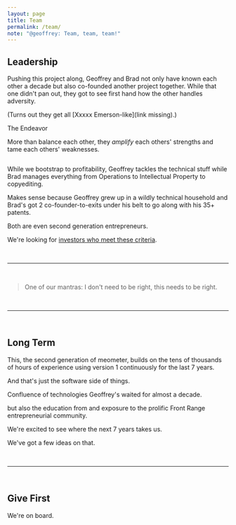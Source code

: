 ```yaml
---
layout: page
title: Team
permalink: /team/
note: "@geoffrey: Team, team, team!"
---
```


<!-- calls to action -->
[beta-signup]: https://beta.meometer.com

<!-- local -->
[investors]: /investors/
[about-actions]: /docs/about-actions/
[about-intents]: /docs/about-intents/
[about-projects]: /docs/about-projects/
[about-nudges]: /docs/about-nudges/

<!-- external -->
[opportunity-loss]: https://wikipedia.com/opportunity-loss/
[pomodoro-tool]: https://wikipedia.com/pomodoro-tool/

<!-- images -->
[image-001]: /assets/image-001.jpg "Title 001"
[image-002]: /assets/image-002.jpg "Title 002"
[image-003]: /assets/image-003.jpg "Title 003"
[image-004]: /assets/image-004.jpg "Title 004"
[image-005]: /assets/image-005.jpg "Title 005"
[image-006]: /assets/image-006.jpg "Title 006"
[image-007]: /assets/image-007.jpg "Title 007"
[image-008]: /assets/image-008.jpg "Title 008"
[image-009]: /assets/image-009.jpg "Title 009"
[image-010]: /assets/image-010.jpg "Title 010"
[image-011]: /assets/image-011.jpg "Title 011"


## Leadership

Pushing this project along, Geoffrey and Brad not only have known each other a decade but also co-founded another project together. While that one didn't pan out, they got to see first hand how the other handles adversity.

(Turns out they get all [Xxxxx Emerson-like](link missing).)

The Endeavor

More than balance each other, they *amplify* each others' strengths and tame each others' weaknesses.

![]()

While we bootstrap to profitability, Geoffrey tackles the technical stuff while Brad manages everything from Operations to Intellectual Property to copyediting.

Makes sense because Geoffrey grew up in a wildly technical household and Brad's got 2 co-founder-to-exits under his belt to go along with his 35+ patents.

Both are even second generation entrepreneurs.

We're looking for [investors who meet these criteria][investors].

<br/>

___

<br/>

> One of our mantras: I don't need to be right, this needs to be right.

<br/>

___

<br/>

## Long Term

This, the second generation of meometer, builds on the tens of thousands of hours of experience using version 1 continuously for the last 7 years.

And that's just the software side of things.

Confluence of technologies Geoffrey's waited for almost a decade.


 but also the education from and exposure to the prolific Front Range entrepreneurial community.

We're excited to see where the next 7 years takes us.

We've got a few ideas on that.

<br/>

___

<br/>

## Give First

We're on board.